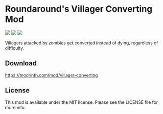 # Roundaround's Villager Converting Mod

<img src="https://img.shields.io/badge/Loader-Fabric-%23313e51?style=for-the-badge"/>
<img src="https://img.shields.io/badge/MC-1.20%20|%201.19--1.19.4%20|%201.18.2-%23313e51?style=for-the-badge"/>
<img src="https://img.shields.io/badge/Side-Server-%23313e51?style=for-the-badge"/>

Villagers attacked by zombies get converted instead of dying, regardless of difficulty.

## Download

https://modrinth.com/mod/villager-converting

## License

This mod is available under the MIT license. Please see the LICENSE file for more info.
